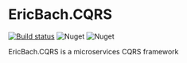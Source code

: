 # EricBach.CQRS
[![Build status](https://ci.appveyor.com/api/projects/status/1d0ch493olbfmkm2?svg=true)](https://ci.appveyor.com/project/eric-bach/ericbach-cqrs)
![Nuget](https://img.shields.io/nuget/v/EricBach.CQRS)
![Nuget](https://img.shields.io/nuget/dt/EricBach.CQRS)

EricBach.CQRS is a microservices CQRS framework
